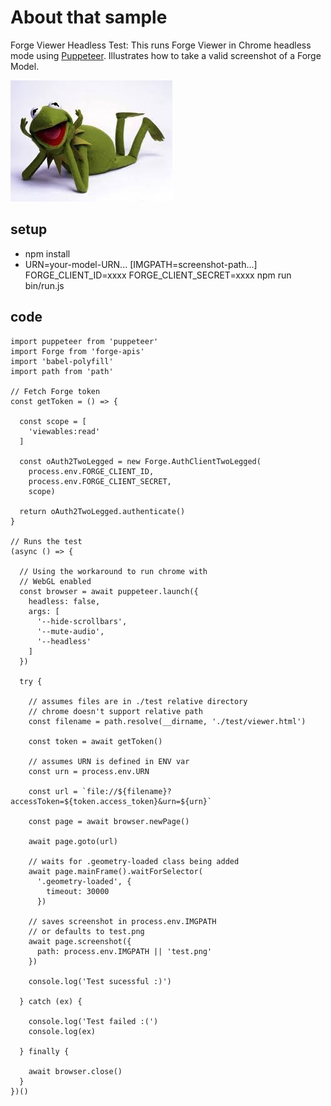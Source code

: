 # About that sample

Forge Viewer Headless Test: This runs Forge Viewer in Chrome headless mode using [Puppeteer](https://github.com/GoogleChrome/puppeteer).
Illustrates how to take a valid screenshot of a Forge Model.

![thumbnail](puppet.jpeg)

## setup

 * npm install
 * URN=your-model-URN... [IMGPATH=screenshot-path...] FORGE_CLIENT_ID=xxxx FORGE_CLIENT_SECRET=xxxx npm run bin/run.js


## code

```
import puppeteer from 'puppeteer'
import Forge from 'forge-apis'
import 'babel-polyfill'
import path from 'path'

// Fetch Forge token
const getToken = () => {

  const scope = [
    'viewables:read'
  ]

  const oAuth2TwoLegged = new Forge.AuthClientTwoLegged(
    process.env.FORGE_CLIENT_ID,
    process.env.FORGE_CLIENT_SECRET,
    scope)

  return oAuth2TwoLegged.authenticate()
}

// Runs the test
(async () => {

  // Using the workaround to run chrome with
  // WebGL enabled
  const browser = await puppeteer.launch({
    headless: false,
    args: [
      '--hide-scrollbars',
      '--mute-audio',
      '--headless'
    ]
  })

  try {

    // assumes files are in ./test relative directory
    // chrome doesn't support relative path
    const filename = path.resolve(__dirname, './test/viewer.html')

    const token = await getToken()

    // assumes URN is defined in ENV var
    const urn = process.env.URN

    const url = `file://${filename}?accessToken=${token.access_token}&urn=${urn}`

    const page = await browser.newPage()

    await page.goto(url)

    // waits for .geometry-loaded class being added
    await page.mainFrame().waitForSelector(
      '.geometry-loaded', {
        timeout: 30000
      })

    // saves screenshot in process.env.IMGPATH
    // or defaults to test.png
    await page.screenshot({
      path: process.env.IMGPATH || 'test.png'
    })

    console.log('Test sucessful :)')

  } catch (ex) {

    console.log('Test failed :(')
    console.log(ex)

  } finally {

    await browser.close()
  }
})()
```